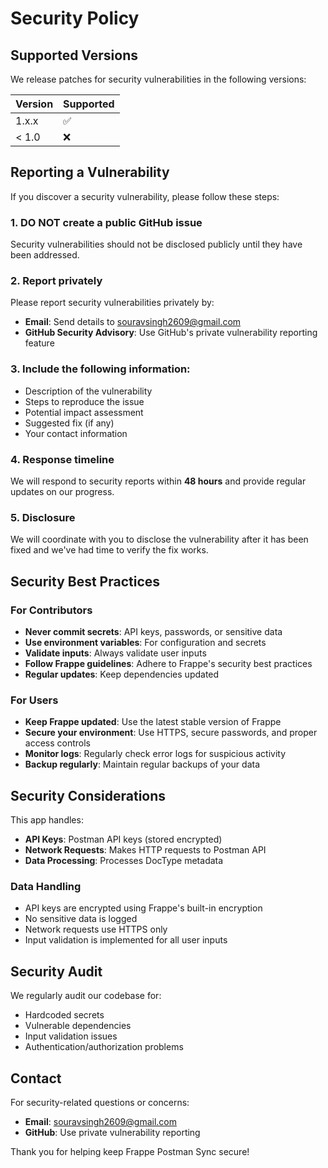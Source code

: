 # Security Policy

## Supported Versions

We release patches for security vulnerabilities in the following versions:

| Version | Supported          |
| ------- | ------------------ |
| 1.x.x   | :white_check_mark: |
| < 1.0   | :x:                |

## Reporting a Vulnerability

If you discover a security vulnerability, please follow these steps:

### 1. **DO NOT** create a public GitHub issue

Security vulnerabilities should not be disclosed publicly until they have been addressed.

### 2. Report privately

Please report security vulnerabilities privately by:

- **Email**: Send details to souravsingh2609@gmail.com
- **GitHub Security Advisory**: Use GitHub's private vulnerability reporting feature

### 3. Include the following information:

- Description of the vulnerability
- Steps to reproduce the issue
- Potential impact assessment
- Suggested fix (if any)
- Your contact information

### 4. Response timeline

We will respond to security reports within **48 hours** and provide regular updates on our progress.

### 5. Disclosure

We will coordinate with you to disclose the vulnerability after it has been fixed and we've had time to verify the fix works.

## Security Best Practices

### For Contributors

- **Never commit secrets**: API keys, passwords, or sensitive data
- **Use environment variables**: For configuration and secrets
- **Validate inputs**: Always validate user inputs
- **Follow Frappe guidelines**: Adhere to Frappe's security best practices
- **Regular updates**: Keep dependencies updated

### For Users

- **Keep Frappe updated**: Use the latest stable version of Frappe
- **Secure your environment**: Use HTTPS, secure passwords, and proper access controls
- **Monitor logs**: Regularly check error logs for suspicious activity
- **Backup regularly**: Maintain regular backups of your data

## Security Considerations

This app handles:

- **API Keys**: Postman API keys (stored encrypted)
- **Network Requests**: Makes HTTP requests to Postman API
- **Data Processing**: Processes DocType metadata

### Data Handling

- API keys are encrypted using Frappe's built-in encryption
- No sensitive data is logged
- Network requests use HTTPS only
- Input validation is implemented for all user inputs

## Security Audit

We regularly audit our codebase for:

- Hardcoded secrets
- Vulnerable dependencies
- Input validation issues
- Authentication/authorization problems

## Contact

For security-related questions or concerns:

- **Email**: souravsingh2609@gmail.com
- **GitHub**: Use private vulnerability reporting

Thank you for helping keep Frappe Postman Sync secure!
